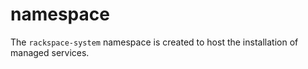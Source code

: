 # namespace

The `rackspace-system` namespace is created to host the installation of managed services.
